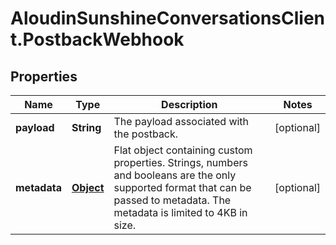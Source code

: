 # AloudinSunshineConversationsClient.PostbackWebhook

## Properties

Name | Type | Description | Notes
------------ | ------------- | ------------- | -------------
**payload** | **String** | The payload associated with the postback. | [optional] 
**metadata** | [**Object**](.md) | Flat object containing custom properties. Strings, numbers and booleans  are the only supported format that can be passed to metadata. The metadata is limited to 4KB in size.  | [optional] 


